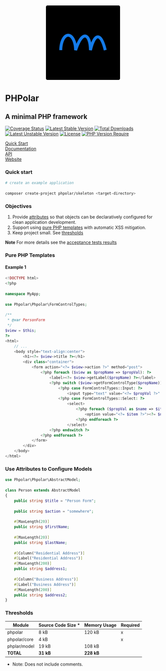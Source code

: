 <p align="center">
    <img width="240" src="./phpolar.svg" />
</p>

# PHPolar

## A minimal PHP framework

[![Coverage Status](https://coveralls.io/repos/github/phpolar/phpolar/badge.svg?branch=main)](https://coveralls.io/repos/github/phpolar/phpolar/badge.svg?branch=main) [![Latest Stable Version](http://poser.pugx.org/phpolar/phpolar/v)][def] [![Total Downloads](http://poser.pugx.org/phpolar/phpolar/downloads)][def] [![Latest Unstable Version](http://poser.pugx.org/phpolar/phpolar/v/unstable)][def] [![License](http://poser.pugx.org/phpolar/phpolar/license)][def] [![PHP Version Require](http://poser.pugx.org/phpolar/phpolar/require/php)][def]

[Quick Start](https://docs.phpolar.org/quick-start/) <br/>
[Documentation](https://docs.phpolar.org) <br/>
[API](https://api.phpolar.org) <br/>
[Website](https://phpolar.org) <br/>

### Quick start

```bash
# create an example application

composer create-project phpolar/skeleton <target-directory>
```

### Objectives

1. Provide [attributes](#use-attributes-to-configure-models) so that objects can be declaratively configured for clean application development.
1. Support using [pure PHP templates](#pure-php-templates) with automatic XSS mitigation.
1. Keep project small. See [thresholds](#thresholds)

**Note** For more details see the [acceptance tests results](./acceptance-test-results.md)

### Pure PHP Templates

#### Example 1

```php
<!DOCTYPE html>
<?php

namespace MyApp;

use Phpolar\Phpolar\FormControlTypes;

/**
 * @var PersonForm
 */
$view = $this;
?>
<html>
    // ...
    <body style="text-align:center">
        <h1><?= $view->title ?></h1>
        <div class="container">
            <form action="<?= $view->action ?>" method="post">
                <?php foreach ($view as $propName => $propVal): ?>
                    <label><?= $view->getLabel($propName) ?></label>
                    <?php switch ($view->getFormControlType($propName)): ?>
                        <?php case FormControlTypes::Input: ?>
                            <input type="text" value="<?= $propVal ?>" />
                        <?php case FormControlTypes::Select: ?>
                            <select>
                                <?php foreach ($propVal as $name => $item): ?>
                                    <option value="<?= $item ?>"><?= $name ?></option>
                                <?php endforeach ?>
                            </select>
                    <?php endswitch ?>
                <?php endforeach ?>
            </form>
        </div>
    </body>
</html>
```

### Use Attributes to Configure Models

```php
use Phpolar\Phpolar\AbstractModel;

class Person extends AbstractModel
{
    public string $title = "Person Form";

    public string $action = "somewhere";

    #[MaxLength(20)]
    public string $firstName;

    #[MaxLength(20)]
    public string $lastName;

    #[Column("Residential Address")]
    #[Label("Residential Address")]
    #[MaxLength(200)]
    public string $address1;

    #[Column("Business Address")]
    #[Label("Business Address")]
    #[MaxLength(200)]
    public string $address2;
}
```

### Thresholds

|      Module    |Source Code Size * |Memory Usage|  Required |
|----------------|-------------------|------------|-----------|
|     phpolar    |        8 kB       |   120 kB   |      x    |
|  phpolar/core  |        4 kB       |            |      x    |
|  phplar/model  |       19 kB       |   108 kB   |           |
|     **TOTAL**  |     **31 kB**     | **228 kB** |           |

* Note: Does not include comments.

[def]: https://packagist.org/packages/phpolar/phpolar
